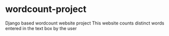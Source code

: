 # wordcount-project
Django based wordcount website project
This website counts distinct words entered in the text box by the user
